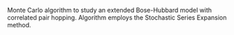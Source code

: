 Monte Carlo algorithm to study an extended Bose-Hubbard model with correlated pair hopping. Algorithm employs the Stochastic Series Expansion method.

